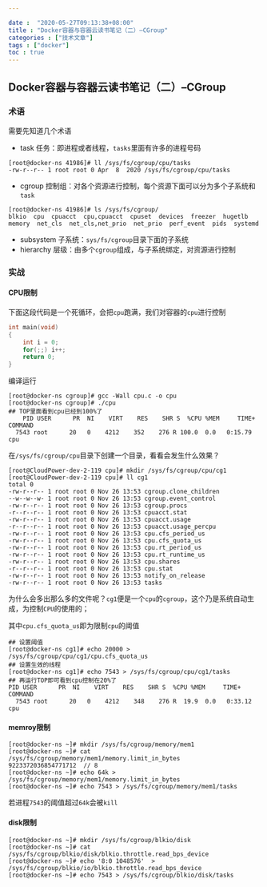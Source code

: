 ```yaml
---

date :  "2020-05-27T09:13:38+08:00" 
title : "Docker容器与容器云读书笔记（二）–CGroup" 
categories : ["技术文章"] 
tags : ["docker"] 
toc : true
---
```


## Docker容器与容器云读书笔记（二）–CGroup

### 术语

需要先知道几个术语

- task 任务：即进程或者线程，`tasks`里面有许多的进程号码

```
[root@docker-ns 41986]# ll /sys/fs/cgroup/cpu/tasks
-rw-r--r-- 1 root root 0 Apr  8  2020 /sys/fs/cgroup/cpu/tasks
```

- cgroup 控制组：对各个资源进行控制，每个资源下面可以分为多个子系统和`task`

```shell
[root@docker-ns 41986]# ls /sys/fs/cgroup/
blkio  cpu  cpuacct  cpu,cpuacct  cpuset  devices  freezer  hugetlb  memory  net_cls  net_cls,net_prio  net_prio  perf_event  pids  systemd
```

- subsystem 子系统：`sys/fs/cgroup`目录下面的子系统
- hierarchy 层级：由多个`cgroup`组成，与子系统绑定，对资源进行控制

### 实战

#### CPU限制

下面这段代码是一个死循环，会把`cpu`跑满，我们对容器的`cpu`进行控制

```c
int main(void)
{
    int i = 0;
    for(;;) i++;
    return 0;
}
```

编译运行

```shell
[root@docker-ns cgroup]# gcc -Wall cpu.c -o cpu
[root@docker-ns cgroup]# ./cpu
## TOP里面看到cpu已经到100%了
	PID USER      PR  NI    VIRT    RES    SHR S  %CPU %MEM     TIME+ COMMAND
  7543 root      20   0    4212    352    276 R 100.0  0.0   0:15.79 cpu
```

在`/sys/fs/cgroup/cpu`目录下创建一个目录，看看会发生什么效果？

```
[root@CloudPower-dev-2-119 cpu]# mkdir /sys/fs/cgroup/cpu/cg1
[root@CloudPower-dev-2-119 cpu]# ll cg1
total 0
-rw-r--r-- 1 root root 0 Nov 26 13:53 cgroup.clone_children
--w--w--w- 1 root root 0 Nov 26 13:53 cgroup.event_control
-rw-r--r-- 1 root root 0 Nov 26 13:53 cgroup.procs
-r--r--r-- 1 root root 0 Nov 26 13:53 cpuacct.stat
-rw-r--r-- 1 root root 0 Nov 26 13:53 cpuacct.usage
-r--r--r-- 1 root root 0 Nov 26 13:53 cpuacct.usage_percpu
-rw-r--r-- 1 root root 0 Nov 26 13:53 cpu.cfs_period_us
-rw-r--r-- 1 root root 0 Nov 26 13:53 cpu.cfs_quota_us
-rw-r--r-- 1 root root 0 Nov 26 13:53 cpu.rt_period_us
-rw-r--r-- 1 root root 0 Nov 26 13:53 cpu.rt_runtime_us
-rw-r--r-- 1 root root 0 Nov 26 13:53 cpu.shares
-r--r--r-- 1 root root 0 Nov 26 13:53 cpu.stat
-rw-r--r-- 1 root root 0 Nov 26 13:53 notify_on_release
-rw-r--r-- 1 root root 0 Nov 26 13:53 tasks
```

为什么会多出那么多的文件呢？`cg1`便是一个`cpu`的`cgroup`，这个乃是系统自动生成，为控制`CPU`的使用的；

其中`cpu.cfs_quota_us`即为限制`cpu`的阈值

```shell
## 设置阈值
[root@docker-ns cg1]# echo 20000 > /sys/fs/cgroup/cpu/cg1/cpu.cfs_quota_us
## 设置生效的线程
[root@docker-ns cg1]# echo 7543 > /sys/fs/cgroup/cpu/cg1/tasks
## 再运行TOP即可看到cpu控制在20%了
PID USER      PR  NI    VIRT    RES    SHR S  %CPU %MEM     TIME+ COMMAND
  7543 root      20   0    4212    348    276 R  19.9  0.0   0:33.12 cpu
```

#### memroy限制

```shell
[root@docker-ns ~]# mkdir /sys/fs/cgroup/memory/mem1
[root@docker-ns ~]# cat /sys/fs/cgroup/memory/mem1/memory.limit_in_bytes
9223372036854771712  // 8
[root@docker-ns ~]# echo 64k >  /sys/fs/cgroup/memory/mem1/memory.limit_in_bytes
[root@docker-ns ~]# echo 7543 > /sys/fs/cgroup/memory/mem1/tasks
```

若进程`7543`的阈值超过`64k`会被`kill`

#### disk限制

```shell
[root@docker-ns ~]# mkdir /sys/fs/cgroup/blkio/disk
[root@docker-ns ~]# cat  /sys/fs/cgroup/blkio/disk/blkio.throttle.read_bps_device
[root@docker-ns ~]# echo '8:0 1048576'  > /sys/fs/cgroup/blkio/io/blkio.throttle.read_bps_device
[root@docker-ns ~]# echo 7543 > /sys/fs/cgroup/blkio/disk/tasks
```

